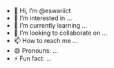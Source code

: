 - 👋 Hi, I’m @eswariict
- 👀 I’m interested in ...
- 🌱 I’m currently learning ...
- 💞️ I’m looking to collaborate on ...
- 📫 How to reach me ...
- 😄 Pronouns: ...
- ⚡ Fun fact: ...

<!---
eswariict/eswariict is a ✨ special ✨ repository because its `README.md` (this file) appears on your GitHub profile.
You can click the Preview link to take a look at your changes.
--->
